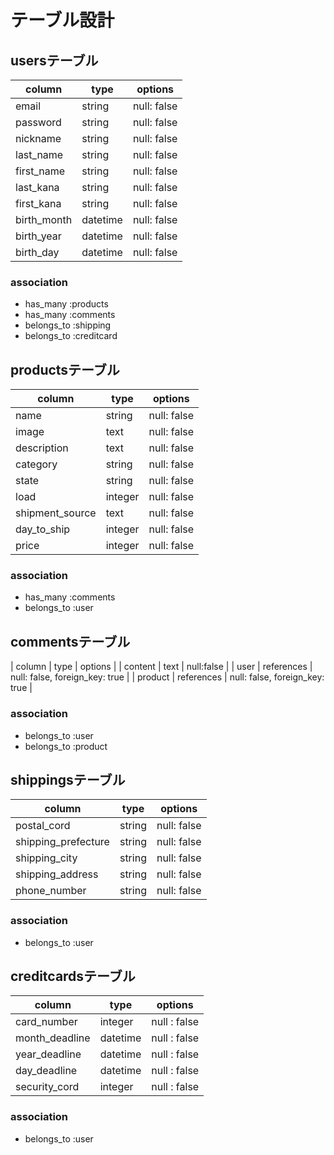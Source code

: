 # テーブル設計

## usersテーブル

| column      | type      | options     |
|-------------|-----------|-------------|
| email       | string    | null: false |
| password    | string    | null: false |
| nickname    | string    | null: false |
| last_name   | string    | null: false |
| first_name  | string    | null: false |
| last_kana   | string    | null: false |
| first_kana  | string    | null: false |
| birth_month | datetime  | null: false |
| birth_year  | datetime  | null: false |
| birth_day   | datetime  | null: false |

### association

- has_many :products
- has_many :comments 
- belongs_to :shipping
- belongs_to :creditcard

## productsテーブル

| column          | type    | options     |
|-----------------|---------|-------------|
| name            | string  | null: false |
| image           | text    | null: false |
| description     | text    | null: false |
| category        | string  | null: false |
| state           | string  | null: false |
| load            | integer | null: false |
| shipment_source | text    | null: false |
| day_to_ship     | integer | null: false |
| price           | integer | null: false |

### association

- has_many :comments
- belongs_to :user

## commentsテーブル

| column  | type       | options                        |
| content | text       | null:false                     |
| user    | references | null: false, foreign_key: true |
| product | references | null: false, foreign_key: true |

### association

- belongs_to :user
- belongs_to :product

## shippingsテーブル

| column              | type     | options     |
|---------------------|----------|-------------|
| postal_cord         | string   | null: false |
| shipping_prefecture | string   | null: false |
| shipping_city       | string   | null: false |
| shipping_address    | string   | null: false |
| phone_number        | string   | null: false |

### association

- belongs_to :user

## creditcardsテーブル
 
| column         | type     | options      |
|----------------|----------|--------------|
| card_number    | integer  | null : false |
| month_deadline | datetime | null : false |
| year_deadline  | datetime | null : false |
| day_deadline   | datetime | null : false |
| security_cord  | integer  | null : false |    

### association

- belongs_to :user